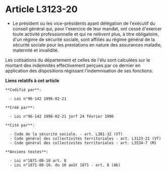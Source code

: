 # Article L3123-20

- Le président ou les vice-présidents ayant délégation de l'exécutif du conseil général qui, pour l'exercice de leur mandat,
ont cessé d'exercer toute activité professionnelle et qui ne relèvent plus, à titre obligatoire, d'un régime de sécurité
sociale, sont affiliés au régime général de la sécurité sociale pour les prestations en nature des assurances maladie,
maternité et invalidité.

Les cotisations du département et celles de l'élu sont calculées sur le montant des indemnités effectivement perçues par ce
dernier en application des dispositions régissant l'indemnisation de ses fonctions.

**Liens relatifs à cet article**

	**Codifié par**:

	  - Loi n°96-142 1996-02-21

	**Créé par**:

	  - Loi n°96-142 1996-02-21 jorf 24 février 1996

	**Cité par**:

	  - Code de la sécurité sociale. - art. L381-32 (VT)
	  - Code général des collectivités territoriales - art. L3123-21 (VT)
	  - Code général des collectivités territoriales - art. L3534-7 (M)

	**Anciens textes**:

	  - Loi n°1871-08-10 art. 8
	  - Loi n°1871-08-10. du 10 août 1871 - art. 8 (Ab)
